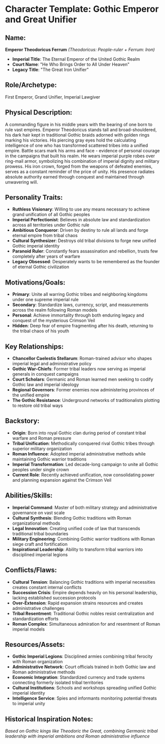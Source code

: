 # Character Template: Gothic Emperor and Great Unifier

## Name:
**Emperor Theodoricus Ferrum** *(Theodoricus: People-ruler + Ferrum: Iron)*
- **Imperial Title**: The Eternal Emperor of the United Gothic Realm
- **Court Name**: "He Who Brings Order to All Under Heaven"
- **Legacy Title**: "The Great Iron Unifier"

## Role/Archetype:
First Emperor, Grand Unifier, Imperial Lawgiver

## Physical Description:
A commanding figure in his middle years with the bearing of one born to rule vast empires. Emperor Theodoricus stands tall and broad-shouldered, his dark hair kept in traditional Gothic braids adorned with golden rings marking his victories. His piercing gray eyes hold the calculating intelligence of one who has transformed scattered tribes into a unified empire. Battle scars mark his arms and face - evidence of personal courage in the campaigns that built his realm. He wears imperial purple robes over ring-mail armor, symbolizing his combination of imperial dignity and military prowess. His iron crown, forged from the weapons of defeated enemies, serves as a constant reminder of the price of unity. His presence radiates absolute authority earned through conquest and maintained through unwavering will.

## Personality Traits:
- **Ruthless Visionary**: Willing to use any means necessary to achieve grand unification of all Gothic peoples
- **Imperial Perfectionist**: Believes in absolute law and standardization across all territories under Gothic rule
- **Ambitious Conqueror**: Driven by destiny to rule all lands and forge eternal empire from tribal chaos
- **Cultural Synthesizer**: Destroys old tribal divisions to forge new unified Gothic imperial identity
- **Paranoid Ruler**: Constantly fears assassination and rebellion, trusts few completely after years of warfare
- **Legacy Obsessed**: Desperately wants to be remembered as the founder of eternal Gothic civilization

## Motivations/Goals:
- **Primary**: Unite all warring Gothic tribes and neighboring kingdoms under one supreme imperial rule
- **Secondary**: Standardize laws, currency, script, and measurements across the realm following Roman models
- **Personal**: Achieve immortality through both enduring legacy and conquest of the mysterious Crimson Veil
- **Hidden**: Deep fear of empire fragmenting after his death, returning to the tribal chaos of his youth

## Key Relationships:
- **Chancellor Caelestis Stellarum**: Roman-trained advisor who shapes imperial legal and administrative policy
- **Gothic War-Chiefs**: Former tribal leaders now serving as imperial generals in conquest campaigns
- **Court Scholars**: Germanic and Roman learned men seeking to codify Gothic law and imperial ideology
- **Regional Governors**: Former enemies now administering provinces of the unified empire
- **The Gothic Resistance**: Underground networks of traditionalists plotting to restore old tribal ways

## Backstory:
- **Origin**: Born into royal Gothic clan during period of constant tribal warfare and Roman pressure
- **Tribal Unification**: Methodically conquered rival Gothic tribes through superior military organization
- **Roman Influence**: Adopted imperial administrative methods while maintaining Gothic warrior traditions
- **Imperial Transformation**: Led decade-long campaign to unite all Gothic peoples under single crown
- **Current Role**: Recently achieved unification, now consolidating power and planning expansion against the Crimson Veil

## Abilities/Skills:
- **Imperial Command**: Master of both military strategy and administrative governance on vast scale
- **Cultural Synthesis**: Blending Gothic traditions with Roman organizational methods
- **Legal Innovation**: Creating unified code of law that transcends traditional tribal boundaries
- **Military Engineering**: Combining Gothic warrior traditions with Roman siege craft and fortification
- **Inspirational Leadership**: Ability to transform tribal warriors into disciplined imperial legions

## Conflicts/Flaws:
- **Cultural Tension**: Balancing Gothic traditions with imperial necessities creates constant internal conflicts
- **Succession Crisis**: Empire depends heavily on his personal leadership, lacking established succession protocols
- **Over-Extension**: Rapid expansion strains resources and creates administrative challenges
- **Tribal Resentment**: Traditional Gothic nobles resist centralization and standardization efforts
- **Roman Complex**: Simultaneous admiration for and resentment of Roman imperial models

## Resources/Assets:
- **Gothic Imperial Legions**: Disciplined armies combining tribal ferocity with Roman organization
- **Administrative Network**: Court officials trained in both Gothic law and Roman administrative methods
- **Economic Integration**: Standardized currency and trade systems connecting formerly isolated tribal territories
- **Cultural Institutions**: Schools and workshops spreading unified Gothic imperial identity
- **Intelligence Service**: Spies and informants monitoring potential threats to imperial unity

## Historical Inspiration Notes:
*Based on Gothic kings like Theodoric the Great, combining Germanic tribal leadership with imperial ambitions and Roman administrative influence*
